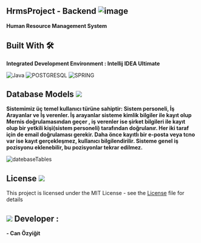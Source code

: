 ## HrmsProject - Backend ![image](https://user-images.githubusercontent.com/74922674/118663955-c41e6c80-b7f9-11eb-9b39-735ddd400187.png) 
   **Human Resource Management System**

 
## Built With 🛠️	

**Integrated Development Environment : Intellij IDEA Ultimate** 

![Java](https://img.shields.io/badge/Java-ED8B00?style=for-the-badge&logo=java&logoColor=white)
![POSTGRESQL](https://img.shields.io/badge/PostgreSQL-316192?style=for-the-badge&logo=postgresql&logoColor=white)
![SPRING](https://img.shields.io/badge/Spring-6DB33F?style=for-the-badge&logo=spring&logoColor=white)

##  Database Models <img src=https://github.com/canozyigiit/canozyigiit/blob/main/database.png>
**Sistemimiz üç temel kullanıcı türüne sahiptir: Sistem personeli, İş Arayanlar ve İş verenler.
İş arayanlar sisteme kimlik bilgiler ile kayıt olup Mernis doğrulamasından geçer , iş verenler ise şirket bilgileri ile kayıt olup bir yetkili kişi(sistem personeli) tarafından doğrulanır. Her iki taraf için de email doğrulaması gerekir. Daha önce kayıtlı bir e-posta veya tcno var ise kayıt gerçekleşmez, kullanıcı bilgilendirilir.
Sisteme genel iş pozisyonu  eklenebilir, bu pozisyonlar tekrar edilmez.**

![datebaseTables](https://github.com/canozyigiit/HrmsProject-Backend/blob/master/Hrms.png)

## License <img src="https://img.icons8.com/doodle/24/000000/document.png"/>
This project is licensed under the MIT License - see the [License](https://github.com/canozyigiit/HrmsProject-Backend/blob/master/LICENSE) file for details

##  <img src=https://github.com/canozyigiit/canozyigiit/blob/main/web-development%20.png> Developer : 
**- Can Özyiğit**
